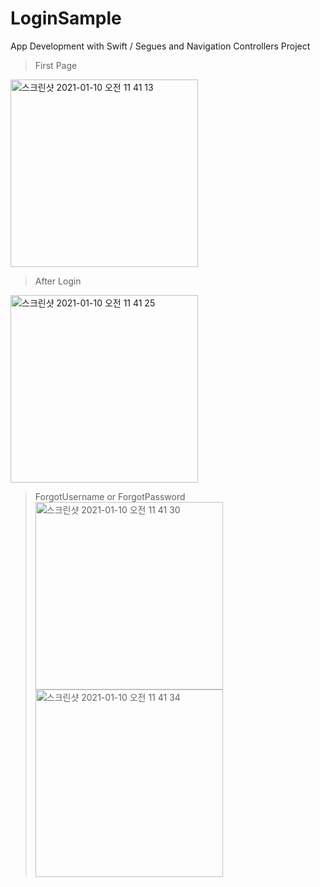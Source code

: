 # LoginSample
App Development with Swift / Segues and Navigation Controllers Project

> First Page
<img width="300" alt="스크린샷 2021-01-10 오전 11 41 13" src="https://user-images.githubusercontent.com/48276633/104113023-e6c6e300-5338-11eb-8c90-ce13f4c1f051.png">

>After Login
<img width="300" alt="스크린샷 2021-01-10 오전 11 41 25" src="https://user-images.githubusercontent.com/48276633/104113024-e890a680-5338-11eb-839e-2dd3b9ae7773.png">

>ForgotUsername or ForgotPassword
<img width="300" alt="스크린샷 2021-01-10 오전 11 41 30" src="https://user-images.githubusercontent.com/48276633/104113026-e9c1d380-5338-11eb-8691-385af081c46f.png"><img width="300" alt="스크린샷 2021-01-10 오전 11 41 34" src="https://user-images.githubusercontent.com/48276633/104113029-eaf30080-5338-11eb-886e-6e5614cf205d.png">
